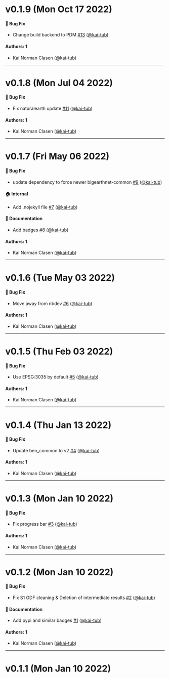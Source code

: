 # v0.1.9 (Mon Oct 17 2022)

#### 🐛 Bug Fix

- Change build backend to PDM [#13](https://github.com/kai-tub/bigearthnet_gdf_builder/pull/13) ([@kai-tub](https://github.com/kai-tub))

#### Authors: 1

- Kai Norman Clasen ([@kai-tub](https://github.com/kai-tub))

---

# v0.1.8 (Mon Jul 04 2022)

#### 🐛 Bug Fix

- Fix naturalearth update [#11](https://github.com/kai-tub/bigearthnet_gdf_builder/pull/11) ([@kai-tub](https://github.com/kai-tub))

#### Authors: 1

- Kai Norman Clasen ([@kai-tub](https://github.com/kai-tub))

---

# v0.1.7 (Fri May 06 2022)

#### 🐛 Bug Fix

- update dependency to force newer bigearthnet-common [#9](https://github.com/kai-tub/bigearthnet_gdf_builder/pull/9) ([@kai-tub](https://github.com/kai-tub))

#### 🏠 Internal

- Add .nojekyll file [#7](https://github.com/kai-tub/bigearthnet_gdf_builder/pull/7) ([@kai-tub](https://github.com/kai-tub))

#### 📝 Documentation

- Add badges [#8](https://github.com/kai-tub/bigearthnet_gdf_builder/pull/8) ([@kai-tub](https://github.com/kai-tub))

#### Authors: 1

- Kai Norman Clasen ([@kai-tub](https://github.com/kai-tub))

---

# v0.1.6 (Tue May 03 2022)

#### 🐛 Bug Fix

- Move away from nbdev [#6](https://github.com/kai-tub/bigearthnet_gdf_builder/pull/6) ([@kai-tub](https://github.com/kai-tub))

#### Authors: 1

- Kai Norman Clasen ([@kai-tub](https://github.com/kai-tub))

---

# v0.1.5 (Thu Feb 03 2022)

#### 🐛 Bug Fix

- Use EPSG:3035 by default [#5](https://github.com/kai-tub/bigearthnet_gdf_builder/pull/5) ([@kai-tub](https://github.com/kai-tub))

#### Authors: 1

- Kai Norman Clasen ([@kai-tub](https://github.com/kai-tub))

---

# v0.1.4 (Thu Jan 13 2022)

#### 🐛 Bug Fix

- Update ben_common to v2 [#4](https://github.com/kai-tub/bigearthnet_gdf_builder/pull/4) ([@kai-tub](https://github.com/kai-tub))

#### Authors: 1

- Kai Norman Clasen ([@kai-tub](https://github.com/kai-tub))

---

# v0.1.3 (Mon Jan 10 2022)

#### 🐛 Bug Fix

- Fix progress bar [#3](https://github.com/kai-tub/bigearthnet_gdf_builder/pull/3) ([@kai-tub](https://github.com/kai-tub))

#### Authors: 1

- Kai Norman Clasen ([@kai-tub](https://github.com/kai-tub))

---

# v0.1.2 (Mon Jan 10 2022)

#### 🐛 Bug Fix

- Fix S1 GDF cleaning & Deletion of intermediate results [#2](https://github.com/kai-tub/bigearthnet_gdf_builder/pull/2) ([@kai-tub](https://github.com/kai-tub))

#### 📝 Documentation

- Add pypi and similar badges [#1](https://github.com/kai-tub/bigearthnet_gdf_builder/pull/1) ([@kai-tub](https://github.com/kai-tub))

#### Authors: 1

- Kai Norman Clasen ([@kai-tub](https://github.com/kai-tub))

---

# v0.1.1 (Mon Jan 10 2022)
